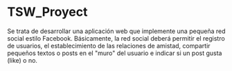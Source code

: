 TSW_Proyect
===========

Se trata de desarrollar una aplicación web que implemente una pequeña red social estilo Facebook. Básicamente, la red social deberá permitir el registro de usuarios, el establecimiento de las relaciones de amistad, compartir pequeños textos o posts en el "muro" del usuario e indicar si un post gusta (like) o no.
